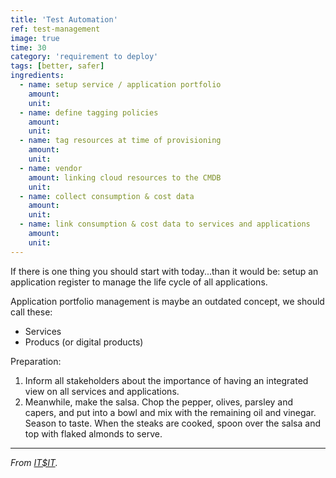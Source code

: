 ```yaml
---
title: 'Test Automation'
ref: test-management
image: true
time: 30
category: 'requirement to deploy'
tags: [better, safer]
ingredients:
  - name: setup service / application portfolio
    amount: 
    unit: 
  - name: define tagging policies
    amount: 
    unit: 
  - name: tag resources at time of provisioning
    amount: 
    unit: 
  - name: vendor
    amount: linking cloud resources to the CMDB
    unit:
  - name: collect consumption & cost data
    amount: 
    unit:
  - name: link consumption & cost data to services and applications
    amount: 
    unit: 
---
```


If there is one thing you should start with today...than it would be: setup an application register to manage the life cycle of all applications. 

Application portfolio management is maybe an outdated concept, we should call these:
- Services
- Producs (or digital products)

Preparation:
1. Inform all stakeholders about the importance of having an integrated view on all services and applications. 
2. Meanwhile, make the salsa. Chop the pepper, olives, parsley and capers, and put into a bowl and mix with the remaining oil and vinegar. Season to taste. When the steaks are cooked, spoon over the salsa and top with flaked almonds to serve.

---

_From [IT$IT](https://https://www.opengroup.org/it4it)._

